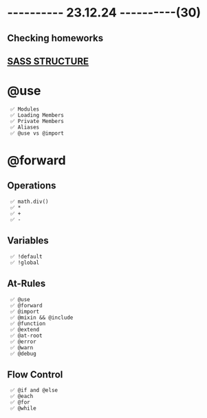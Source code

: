 # ---------- 23.12.24 ----------(30)

## Checking homeworks

## [SASS STRUCTURE](https://gist.github.com/AdamMarsden/7b85e8d5bdb5bef969a0)

# @use

     ✅ Modules
     ✅ Loading Members
     ✅ Private Members
     ✅ Aliases
     ✅ @use vs @import

# @forward

## Operations

     ✅ math.div()
     ✅ *
     ✅ +
     ✅ -

## Variables

     ✅ !default
     ✅ !global

## At-Rules

     ✅ @use
     ✅ @forward
     ✅ @import
     ✅ @mixin && @include
     ✅ @function
     ✅ @extend
     ✅ @at-root
     ✅ @error
     ✅ @warn
     ✅ @debug

## Flow Control

     ✅ @if and @else
     ✅ @each
     ✅ @for
     ✅ @while
